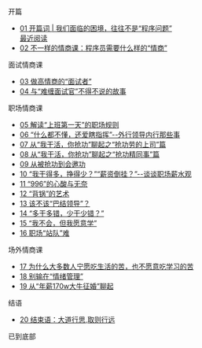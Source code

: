 <div class="item-box js-item-box">           <div class="item">                      <!-- 有章模式 -->             <!-- 小节模式下 不显示该章标题且所有小节数据均放在list[0]中 -->             <div class="section clearfix">                 <p class="sec_name l">开篇</p>                 <!-- <p class="total r">共 2 小节内容</p> -->             </div>                  <ul>                                   <li>                                                                        <!-- 开放 -->                         <a href="/read/62/article/1349">                                                           <div class="articleName">                         01 开篇词 | 我们面临的困境，往往不是“程序问题”                     </div>                     <div class="info">                                                  <!-- 开放 -->                             <!-- <span>2721 个文字</span>                              <i class="imv2-dot_samll"></i>                             <span>4720 次阅读</span>-->                                                                                                        </div>                                               <!-- 已经购买 -->                                                      <div class="last-learn">                                 最近阅读                             </div>                                                               </a>                              </li>                                       <li>                                                                        <!-- 开放 -->                         <a href="/read/62/article/1350">                                                           <div class="articleName">                         02 不一样的情商课：程序员需要什么样的“情商”                     </div>                     <div class="info">                                                  <!-- 开放 -->                             <!-- <span>4318 个文字</span>                              <i class="imv2-dot_samll"></i>                             <span>3318 次阅读</span>-->                                                                                                        </div>                                               <!-- 已经购买 -->                                                               </a>                              </li>                      </ul>     </div>          <div class="item">                      <!-- 有章模式 -->             <!-- 小节模式下 不显示该章标题且所有小节数据均放在list[0]中 -->             <div class="section clearfix">                 <p class="sec_name l">面试情商课</p>                 <!-- <p class="total r">共 2 小节内容</p> -->             </div>                  <ul>                                   <li>                                                                        <!-- 开放 -->                         <a href="/read/62/article/1351">                                                           <div class="articleName">                         03 做高情商的“面试者”                     </div>                     <div class="info">                                                  <!-- 开放 -->                             <!-- <span>3934 个文字</span>                              <i class="imv2-dot_samll"></i>                             <span>1466 次阅读</span>-->                                                                                                        </div>                                               <!-- 已经购买 -->                                                               </a>                              </li>                                       <li>                                                                        <!-- 开放 -->                         <a href="/read/62/article/1352">                                                           <div class="articleName">                         04 与“难缠面试官”不得不说的故事                     </div>                     <div class="info">                                                  <!-- 开放 -->                             <!-- <span>4332 个文字</span>                              <i class="imv2-dot_samll"></i>                             <span>1086 次阅读</span>-->                                                                                                        </div>                                               <!-- 已经购买 -->                                                               </a>                              </li>                      </ul>     </div>          <div class="item">                      <!-- 有章模式 -->             <!-- 小节模式下 不显示该章标题且所有小节数据均放在list[0]中 -->             <div class="section clearfix">                 <p class="sec_name l">职场情商课</p>                 <!-- <p class="total r">共 12 小节内容</p> -->             </div>                  <ul>                                   <li>                                                                        <!-- 开放 -->                         <a href="/read/62/article/1353">                                                           <div class="articleName">                         05 解读“上班第一天”的职场规则                     </div>                     <div class="info">                                                  <!-- 开放 -->                             <!-- <span>4509 个文字</span>                              <i class="imv2-dot_samll"></i>                             <span>1059 次阅读</span>-->                                                                                                        </div>                                               <!-- 已经购买 -->                                                               </a>                              </li>                                       <li>                                                                        <!-- 开放 -->                         <a href="/read/62/article/1354">                                                           <div class="articleName">                         06 “什么都不懂，还爱瞎指挥”--外行领导内行那些事                     </div>                     <div class="info">                                                  <!-- 开放 -->                             <!-- <span>3093 个文字</span>                              <i class="imv2-dot_samll"></i>                             <span>863 次阅读</span>-->                                                                                                        </div>                                               <!-- 已经购买 -->                                                               </a>                              </li>                                       <li>                                                                        <!-- 开放 -->                         <a href="/read/62/article/1355">                                                           <div class="articleName">                         07 从“我干活，你抢功”聊起之“抢功劳的上司”篇                     </div>                     <div class="info">                                                  <!-- 开放 -->                             <!-- <span>2697 个文字</span>                              <i class="imv2-dot_samll"></i>                             <span>653 次阅读</span>-->                                                                                                        </div>                                               <!-- 已经购买 -->                                                               </a>                              </li>                                       <li>                                                                        <!-- 开放 -->                         <a href="/read/62/article/1356">                                                           <div class="articleName">                         08 从“我干活，你抢功”聊起之“抢功精同事”篇                     </div>                     <div class="info">                                                  <!-- 开放 -->                             <!-- <span>2691 个文字</span>                              <i class="imv2-dot_samll"></i>                             <span>554 次阅读</span>-->                                                                                                        </div>                                               <!-- 已经购买 -->                                                               </a>                              </li>                                       <li>                                                                        <!-- 开放 -->                         <a href="/read/62/article/1357">                                                           <div class="articleName">                         09 从被抢功到会邀功                     </div>                     <div class="info">                                                  <!-- 开放 -->                             <!-- <span>2134 个文字</span>                              <i class="imv2-dot_samll"></i>                             <span>580 次阅读</span>-->                                                                                                        </div>                                               <!-- 已经购买 -->                                                               </a>                              </li>                                       <li>                                                                        <!-- 开放 -->                         <a href="/read/62/article/1358">                                                           <div class="articleName">                         10 “我干得多，挣得少？”“薪资倒挂？”--谈谈职场薪水观                     </div>                     <div class="info">                                                  <!-- 开放 -->                             <!-- <span>2650 个文字</span>                              <i class="imv2-dot_samll"></i>                             <span>548 次阅读</span>-->                                                                                                        </div>                                               <!-- 已经购买 -->                                                               </a>                              </li>                                       <li>                                                                        <!-- 开放 -->                         <a href="/read/62/article/1359">                                                           <div class="articleName">                         11 “996”的心酸与无奈                     </div>                     <div class="info">                                                  <!-- 开放 -->                             <!-- <span>2746 个文字</span>                              <i class="imv2-dot_samll"></i>                             <span>522 次阅读</span>-->                                                                                                        </div>                                               <!-- 已经购买 -->                                                               </a>                              </li>                                       <li>                                                                        <!-- 开放 -->                         <a href="/read/62/article/1360">                                                           <div class="articleName">                         12 “背锅”的艺术                     </div>                     <div class="info">                                                  <!-- 开放 -->                             <!-- <span>2622 个文字</span>                              <i class="imv2-dot_samll"></i>                             <span>506 次阅读</span>-->                                                                                                        </div>                                               <!-- 已经购买 -->                                                               </a>                              </li>                                       <li>                                                                        <!-- 开放 -->                         <a href="/read/62/article/1361">                                                           <div class="articleName">                         13 该不该“巴结领导”？                     </div>                     <div class="info">                                                  <!-- 开放 -->                             <!-- <span>1857 个文字</span>                              <i class="imv2-dot_samll"></i>                             <span>453 次阅读</span>-->                                                                                                        </div>                                               <!-- 已经购买 -->                                                               </a>                              </li>                                       <li>                                                                        <!-- 开放 -->                         <a href="/read/62/article/1362">                                                           <div class="articleName">                         14 “多干多错，少干少错？”                     </div>                     <div class="info">                                                  <!-- 开放 -->                             <!-- <span>1669 个文字</span>                              <i class="imv2-dot_samll"></i>                             <span>395 次阅读</span>-->                                                                                                        </div>                                               <!-- 已经购买 -->                                                               </a>                              </li>                                       <li>                                                                        <!-- 开放 -->                         <a href="/read/62/article/1363">                                                           <div class="articleName">                         15 “我不会，但我愿意学”                     </div>                     <div class="info">                                                  <!-- 开放 -->                             <!-- <span>2042 个文字</span>                              <i class="imv2-dot_samll"></i>                             <span>435 次阅读</span>-->                                                                                                        </div>                                               <!-- 已经购买 -->                                                               </a>                              </li>                                       <li>                                                                        <!-- 开放 -->                         <a href="/read/62/article/1364">                                                           <div class="articleName">                         16 职场“站队”难                     </div>                     <div class="info">                                                  <!-- 开放 -->                             <!-- <span>2037 个文字</span>                              <i class="imv2-dot_samll"></i>                             <span>377 次阅读</span>-->                                                                                                        </div>                                               <!-- 已经购买 -->                                                               </a>                              </li>                      </ul>     </div>          <div class="item">                      <!-- 有章模式 -->             <!-- 小节模式下 不显示该章标题且所有小节数据均放在list[0]中 -->             <div class="section clearfix">                 <p class="sec_name l">场外情商课</p>                 <!-- <p class="total r">共 3 小节内容</p> -->             </div>                  <ul>                                   <li>                                                                        <!-- 开放 -->                         <a href="/read/62/article/1368">                                                           <div class="articleName">                         17 为什么大多数人宁愿吃生活的苦，也不愿意吃学习的苦                     </div>                     <div class="info">                                                  <!-- 开放 -->                             <!-- <span>1588 个文字</span>                              <i class="imv2-dot_samll"></i>                             <span>481 次阅读</span>-->                                                                                                        </div>                                               <!-- 已经购买 -->                                                               </a>                              </li>                                       <li>                                                                        <!-- 开放 -->                         <a href="/read/62/article/1369">                                                           <div class="articleName">                         18 别输在“情绪管理”                     </div>                     <div class="info">                                                  <!-- 开放 -->                             <!-- <span>2553 个文字</span>                              <i class="imv2-dot_samll"></i>                             <span>436 次阅读</span>-->                                                                                                        </div>                                               <!-- 已经购买 -->                                                               </a>                              </li>                                       <li>                                                                        <!-- 开放 -->                         <a href="/read/62/article/1370">                                                           <div class="articleName">                         19 从“年薪170w大牛征婚”聊起                     </div>                     <div class="info">                                                  <!-- 开放 -->                             <!-- <span>1821 个文字</span>                              <i class="imv2-dot_samll"></i>                             <span>449 次阅读</span>-->                                                                                                        </div>                                               <!-- 已经购买 -->                                                               </a>                              </li>                      </ul>     </div>          <div class="item">                      <!-- 有章模式 -->             <!-- 小节模式下 不显示该章标题且所有小节数据均放在list[0]中 -->             <div class="section clearfix">                 <p class="sec_name l">结语</p>                 <!-- <p class="total r">共 1 小节内容</p> -->             </div>                  <ul>                                   <li>                                                                        <!-- 开放 -->                         <a href="/read/62/article/1371">                                                           <div class="articleName">                         20 结束语：大道行思,取则行远                     </div>                     <div class="info">                                                  <!-- 开放 -->                             <!-- <span>750 个文字</span>                              <i class="imv2-dot_samll"></i>                             <span>412 次阅读</span>-->                                                                                                        </div>                                               <!-- 已经购买 -->                                                               </a>                              </li>                      </ul>     </div>       <p class="bottom-line">已到底部</p></div>